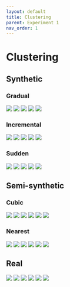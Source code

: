 ```yaml
---
layout: default
title: Clustering
parent: Experiment 1
nav_order: 1
---
```


# Clustering

## Synthetic
### Gradual
![](/meta-concept-descriptor/fig_syn/clustering_grad_0.png)
![](/meta-concept-descriptor/fig_syn/clustering_grad_1.png)
![](/meta-concept-descriptor/fig_syn/clustering_grad_2.png)
![](/meta-concept-descriptor/fig_syn/clustering_grad_3.png)
![](/meta-concept-descriptor/fig_syn/clustering_grad_4.png)

### Incremental
![](/meta-concept-descriptor/fig_syn/clustering_inc_0.png)
![](/meta-concept-descriptor/fig_syn/clustering_inc_1.png)
![](/meta-concept-descriptor/fig_syn/clustering_inc_2.png)
![](/meta-concept-descriptor/fig_syn/clustering_inc_3.png)
![](/meta-concept-descriptor/fig_syn/clustering_inc_4.png)

### Sudden
![](/meta-concept-descriptor/fig_syn/clustering_sudd_0.png)
![](/meta-concept-descriptor/fig_syn/clustering_sudd_1.png)
![](/meta-concept-descriptor/fig_syn/clustering_sudd_2.png)
![](/meta-concept-descriptor/fig_syn/clustering_sudd_3.png)
![](/meta-concept-descriptor/fig_syn/clustering_sudd_4.png)

## Semi-synthetic

### Cubic
![](/meta-concept-descriptor/fig_semi/clustering_cubic_australian_0.png)
![](/meta-concept-descriptor/fig_semi/clustering_cubic_banknote_0.png)
![](/meta-concept-descriptor/fig_semi/clustering_cubic_diabetes_0.png)
![](/meta-concept-descriptor/fig_semi/clustering_cubic_german_0.png)
![](/meta-concept-descriptor/fig_semi/clustering_cubic_vowel_0.png)
![](/meta-concept-descriptor/fig_semi/clustering_cubic_wisconsin_0.png)

### Nearest
![](/meta-concept-descriptor/fig_semi/clustering_nearest_australian_0.png)
![](/meta-concept-descriptor/fig_semi/clustering_nearest_banknote_0.png)
![](/meta-concept-descriptor/fig_semi/clustering_nearest_diabetes_0.png)
![](/meta-concept-descriptor/fig_semi/clustering_nearest_german_0.png)
![](/meta-concept-descriptor/fig_semi/clustering_nearest_vowel_0.png)
![](/meta-concept-descriptor/fig_semi/clustering_nearest_wisconsin_0.png)

## Real
![](/meta-concept-descriptor/fig_rel/clustering_0.png)
![](/meta-concept-descriptor/fig_rel/clustering_1.png)
![](/meta-concept-descriptor/fig_rel/clustering_2.png)
![](/meta-concept-descriptor/fig_rel/clustering_3.png)
![](/meta-concept-descriptor/fig_rel/clustering_4.png)
![](/meta-concept-descriptor/fig_rel/clustering_5.png)
